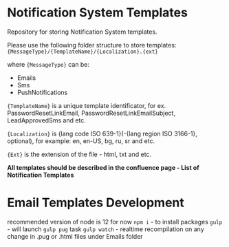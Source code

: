 # Notification System Templates
Repository for storing Notification System templates.

Please use the following folder structure to store templates:
`{MessageType}/{TemplateName}/{Localization}.{ext}`

where `{MessageType}` can be:

+ Emails
+ Sms
+ PushNotifications

`{TemplateName}` is a unique template identificator, for ex. PasswordResetLinkEmail, PasswordResetLinkEmailSubject, LeadApprovedSms and etc.

`{Localization}` is {lang code ISO 639-1}(-{lang region ISO 3166-1}, optional), for example: en, en-US, bg, ru, sr and etc.

`{Ext}` is the extension of the file - html, txt and etc.


**All templates should be described in the confluence page - List of Notification Templates**

# Email Templates Development
recommended version of node is 12 for now
`npm i` - to install packages
`gulp` - will launch `gulp pug` task
`gulp watch` - realtime recompilation on any change in .pug or .html files under Emails folder

